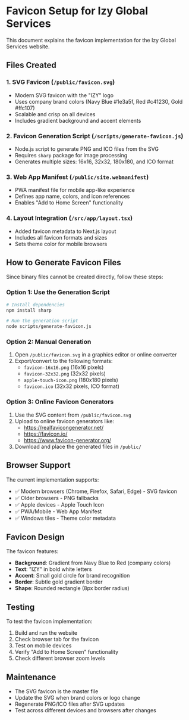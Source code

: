 # Favicon Setup for Izy Global Services

This document explains the favicon implementation for the Izy Global Services website.

## Files Created

### 1. SVG Favicon (`/public/favicon.svg`)
- Modern SVG favicon with the "IZY" logo
- Uses company brand colors (Navy Blue #1e3a5f, Red #c41230, Gold #ffc107)
- Scalable and crisp on all devices
- Includes gradient background and accent elements

### 2. Favicon Generation Script (`/scripts/generate-favicon.js`)
- Node.js script to generate PNG and ICO files from the SVG
- Requires `sharp` package for image processing
- Generates multiple sizes: 16x16, 32x32, 180x180, and ICO format

### 3. Web App Manifest (`/public/site.webmanifest`)
- PWA manifest file for mobile app-like experience
- Defines app name, colors, and icon references
- Enables "Add to Home Screen" functionality

### 4. Layout Integration (`/src/app/layout.tsx`)
- Added favicon metadata to Next.js layout
- Includes all favicon formats and sizes
- Sets theme color for mobile browsers

## How to Generate Favicon Files

Since binary files cannot be created directly, follow these steps:

### Option 1: Use the Generation Script
```bash
# Install dependencies
npm install sharp

# Run the generation script
node scripts/generate-favicon.js
```

### Option 2: Manual Generation
1. Open `/public/favicon.svg` in a graphics editor or online converter
2. Export/convert to the following formats:
   - `favicon-16x16.png` (16x16 pixels)
   - `favicon-32x32.png` (32x32 pixels)
   - `apple-touch-icon.png` (180x180 pixels)
   - `favicon.ico` (32x32 pixels, ICO format)

### Option 3: Online Favicon Generators
1. Use the SVG content from `/public/favicon.svg`
2. Upload to online favicon generators like:
   - https://realfavicongenerator.net/
   - https://favicon.io/
   - https://www.favicon-generator.org/
3. Download and place the generated files in `/public/`

## Browser Support

The current implementation supports:
- ✅ Modern browsers (Chrome, Firefox, Safari, Edge) - SVG favicon
- ✅ Older browsers - PNG fallbacks
- ✅ Apple devices - Apple Touch Icon
- ✅ PWA/Mobile - Web App Manifest
- ✅ Windows tiles - Theme color metadata

## Favicon Design

The favicon features:
- **Background**: Gradient from Navy Blue to Red (company colors)
- **Text**: "IZY" in bold white letters
- **Accent**: Small gold circle for brand recognition
- **Border**: Subtle gold gradient border
- **Shape**: Rounded rectangle (8px border radius)

## Testing

To test the favicon implementation:
1. Build and run the website
2. Check browser tab for the favicon
3. Test on mobile devices
4. Verify "Add to Home Screen" functionality
5. Check different browser zoom levels

## Maintenance

- The SVG favicon is the master file
- Update the SVG when brand colors or logo change
- Regenerate PNG/ICO files after SVG updates
- Test across different devices and browsers after changes